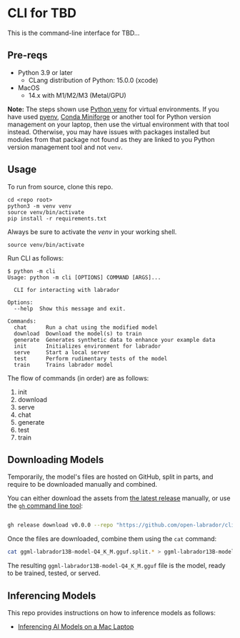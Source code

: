 # CLI for TBD

This is the command-line interface for TBD...

## Pre-reqs

 * Python 3.9 or later
   * CLang distribution of Python: 15.0.0 (xcode)
* MacOS
  * 14.x with M1/M2/M3 (Metal/GPU)

**Note:** The steps shown use [Python venv](https://docs.python.org/3/library/venv.html) for virtual environments. If you have used [pyenv](https://github.com/pyenv/pyenv), [Conda Miniforge](https://github.com/conda-forge/miniforge) or another tool for Python version management on your laptop, then use the virtual environment with that tool instead. Otherwise, you may have issues with packages installed but modules from that package not found as they are linked to you Python version management tool and not `venv`.

## Usage

To run from source, clone this repo.

```shell
cd <repo root>
python3 -m venv venv
source venv/bin/activate
pip install -r requirements.txt
```

Always be sure to activate the *venv* in your working shell.

```shell
source venv/bin/activate
```

Run CLI as follows:

```ShellSession
$ python -m cli
Usage: python -m cli [OPTIONS] COMMAND [ARGS]...

  CLI for interacting with labrador

Options:
  --help  Show this message and exit.

Commands:
  chat      Run a chat using the modified model
  download  Download the model(s) to train
  generate  Generates synthetic data to enhance your example data
  init      Initializes environment for labrador
  serve     Start a local server
  test      Perform rudimentary tests of the model
  train     Trains labrador model
```

The flow of commands (in order) are as follows:

1. init
2. download
3. serve
4. chat
5. generate
6. test
7. train

## Downloading Models

Temporarily, the model's files are hosted on GitHub, split in parts, and require to be downloaded manually and combined.

You can either download the assets from [the latest release](https://github.com/open-labrador/cli/releases/tag/v0.0.0) manually, or use the [`gh` command line tool](https://cli.github.com/):

```bash

gh release download v0.0.0 --repo "https://github.com/open-labrador/cli.git"
```

Once the files are downloaded, combine them using the `cat` command:

```bash
cat ggml-labrador13B-model-Q4_K_M.gguf.split.* > ggml-labrador13B-model-Q4_K_M.gguf && rm ggml-labrador13B-model-Q4_K_M.gguf.split.*
```

The resulting `ggml-labrador13B-model-Q4_K_M.gguf` file is the model, ready to be trained, tested, or served. 

## Inferencing Models

This repo provides instructions on how to inference models as follows:

- [Inferencing AI Models on a Mac Laptop](./mac_inference/README.md)
